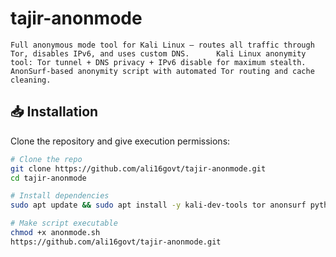 # tajir-anonmode
    Full anonymous mode tool for Kali Linux – routes all traffic through Tor, disables IPv6, and uses custom DNS.      Kali Linux anonymity tool: Tor tunnel + DNS privacy + IPv6 disable for maximum stealth.      AnonSurf-based anonymity script with automated Tor routing and cache cleaning.
## 📥 Installation
Clone the repository and give execution permissions:

```bash
# Clone the repo
git clone https://github.com/ali16govt/tajir-anonmode.git
cd tajir-anonmode

# Install dependencies
sudo apt update && sudo apt install -y kali-dev-tools tor anonsurf python3 python3-tk

# Make script executable
chmod +x anonmode.sh
https://github.com/ali16govt/tajir-anonmode.git
